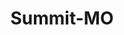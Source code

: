 ---
title: Summit-MO
slug: summit-mo
f_state:
- cms/state/missouri.md
f_locations:
- cms/payday-loan/advance-america-2026.md
- cms/payday-loan/advance-america-2031.md
- cms/payday-loan/advance-america-2997.md
- cms/payday-loan/americas-loan-n-go-4432.md
- cms/payday-loan/car-title-loans-of-america-6041.md
- cms/payday-loan/cash-choice-6768.md
- cms/payday-loan/cashback-usa-inc-9082.md
- cms/payday-loan/check-into-cash-12180.md
- cms/payday-loan/check-into-cash-12220.md
- cms/payday-loan/check-into-cash-of-missouri-13479.md
- cms/payday-loan/check-into-cash-of-missouri-13494.md
- cms/payday-loan/checksmart-14756.md
- cms/payday-loan/global-check-recovery-19009.md
updated-on: '2024-05-30T13:41:28.615Z'
created-on: '2024-05-30T13:41:28.615Z'
published-on: '2024-05-30T13:54:32.469Z'
f_city: Summit
layout: '[city].html'
tags: city
---
